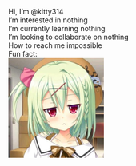 Hi, I’m @kitty314  
I’m interested in nothing  
I’m currently learning nothing  
I’m looking to collaborate on nothing  
How to reach me impossible  
Fun fact:   
<img src="./Image_1722138318553.jpg" height="200"/>
<!---
kitty314/kitty314 is a ✨ special ✨ repository because its `README.md` (this file) appears on your GitHub profile.
You can click the Preview link to take a look at your changes.
--->
